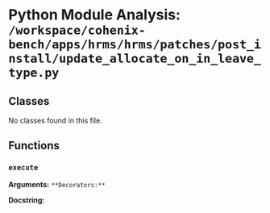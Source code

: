 # Python Module Analysis: `/workspace/cohenix-bench/apps/hrms/hrms/patches/post_install/update_allocate_on_in_leave_type.py`

## Classes

No classes found in this file.


## Functions

### `execute`
**Arguments:** ``
**Decorators:** ``

**Docstring:**
```

```

